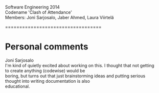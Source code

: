 Software Engineering 2014  
Codename 'Clash of Attendance'  
Members: Joni Sarjosalo, Jaber Ahmed, Laura Viirtelä

==================================


Personal comments
=================
Joni Sarjosalo  
I'm kind of quietly excited about working on this. I thought that not getting to create anything (codewise) would be  
boring, but turns out that just brainstorming ideas and putting serious thought into writing documentation is also  
educational.
